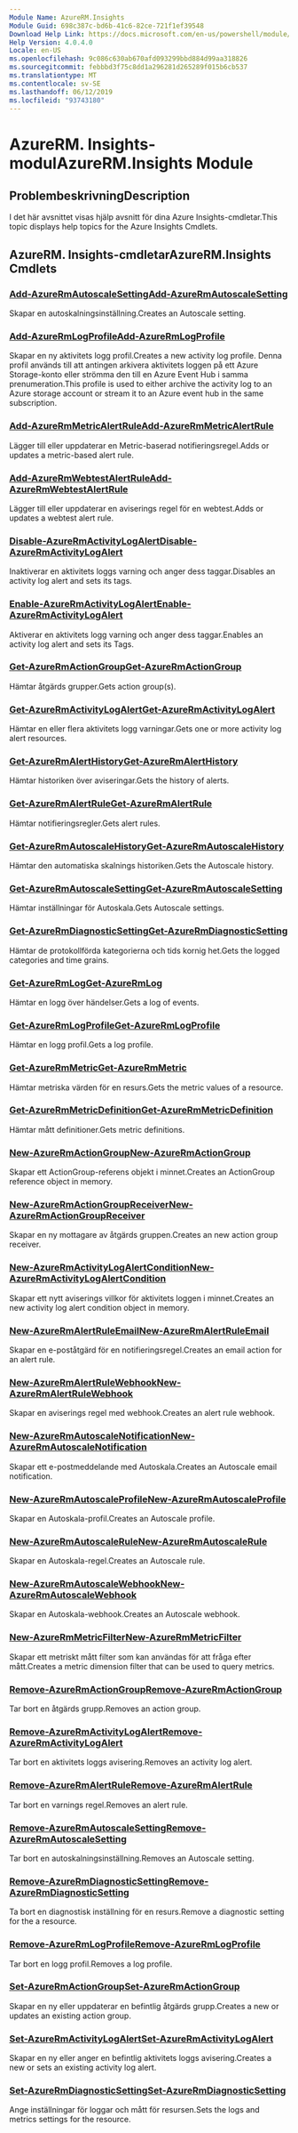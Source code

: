 ```yaml
---
Module Name: AzureRM.Insights
Module Guid: 698c387c-bd6b-41c6-82ce-721f1ef39548
Download Help Link: https://docs.microsoft.com/en-us/powershell/module/azurerm.insights
Help Version: 4.0.4.0
Locale: en-US
ms.openlocfilehash: 9c086c630ab670afd093299bbd884d99aa318826
ms.sourcegitcommit: febbbd3f75c8dd1a296281d265289f015b6cb537
ms.translationtype: MT
ms.contentlocale: sv-SE
ms.lasthandoff: 06/12/2019
ms.locfileid: "93743180"
---
```

# <span data-ttu-id="3e12d-101">AzureRM. Insights-modul</span><span class="sxs-lookup"><span data-stu-id="3e12d-101">AzureRM.Insights Module</span></span>
## <span data-ttu-id="3e12d-102">Problembeskrivning</span><span class="sxs-lookup"><span data-stu-id="3e12d-102">Description</span></span>
<span data-ttu-id="3e12d-103">I det här avsnittet visas hjälp avsnitt för dina Azure Insights-cmdletar.</span><span class="sxs-lookup"><span data-stu-id="3e12d-103">This topic displays help topics for the Azure Insights Cmdlets.</span></span>

## <span data-ttu-id="3e12d-104">AzureRM. Insights-cmdletar</span><span class="sxs-lookup"><span data-stu-id="3e12d-104">AzureRM.Insights Cmdlets</span></span>
### [<span data-ttu-id="3e12d-105">Add-AzureRmAutoscaleSetting</span><span class="sxs-lookup"><span data-stu-id="3e12d-105">Add-AzureRmAutoscaleSetting</span></span>](Add-AzureRmAutoscaleSetting.md)
<span data-ttu-id="3e12d-106">Skapar en autoskalningsinställning.</span><span class="sxs-lookup"><span data-stu-id="3e12d-106">Creates an Autoscale setting.</span></span>

### [<span data-ttu-id="3e12d-107">Add-AzureRmLogProfile</span><span class="sxs-lookup"><span data-stu-id="3e12d-107">Add-AzureRmLogProfile</span></span>](Add-AzureRmLogProfile.md)
<span data-ttu-id="3e12d-108">Skapar en ny aktivitets logg profil.</span><span class="sxs-lookup"><span data-stu-id="3e12d-108">Creates a new activity log profile.</span></span> <span data-ttu-id="3e12d-109">Denna profil används till att antingen arkivera aktivitets loggen på ett Azure Storage-konto eller strömma den till en Azure Event Hub i samma prenumeration.</span><span class="sxs-lookup"><span data-stu-id="3e12d-109">This profile is used to either archive the activity log to an Azure storage account or stream it to an Azure event hub in the same subscription.</span></span> 

### [<span data-ttu-id="3e12d-110">Add-AzureRmMetricAlertRule</span><span class="sxs-lookup"><span data-stu-id="3e12d-110">Add-AzureRmMetricAlertRule</span></span>](Add-AzureRmMetricAlertRule.md)
<span data-ttu-id="3e12d-111">Lägger till eller uppdaterar en Metric-baserad notifieringsregel.</span><span class="sxs-lookup"><span data-stu-id="3e12d-111">Adds or updates a metric-based alert rule.</span></span>

### [<span data-ttu-id="3e12d-112">Add-AzureRmWebtestAlertRule</span><span class="sxs-lookup"><span data-stu-id="3e12d-112">Add-AzureRmWebtestAlertRule</span></span>](Add-AzureRmWebtestAlertRule.md)
<span data-ttu-id="3e12d-113">Lägger till eller uppdaterar en aviserings regel för en webtest.</span><span class="sxs-lookup"><span data-stu-id="3e12d-113">Adds or updates a webtest alert rule.</span></span>

### [<span data-ttu-id="3e12d-114">Disable-AzureRmActivityLogAlert</span><span class="sxs-lookup"><span data-stu-id="3e12d-114">Disable-AzureRmActivityLogAlert</span></span>](Disable-AzureRmActivityLogAlert.md)
<span data-ttu-id="3e12d-115">Inaktiverar en aktivitets loggs varning och anger dess taggar.</span><span class="sxs-lookup"><span data-stu-id="3e12d-115">Disables an activity log alert and sets its tags.</span></span>

### [<span data-ttu-id="3e12d-116">Enable-AzureRmActivityLogAlert</span><span class="sxs-lookup"><span data-stu-id="3e12d-116">Enable-AzureRmActivityLogAlert</span></span>](Enable-AzureRmActivityLogAlert.md)
<span data-ttu-id="3e12d-117">Aktiverar en aktivitets logg varning och anger dess taggar.</span><span class="sxs-lookup"><span data-stu-id="3e12d-117">Enables an activity log alert and sets its Tags.</span></span>

### [<span data-ttu-id="3e12d-118">Get-AzureRmActionGroup</span><span class="sxs-lookup"><span data-stu-id="3e12d-118">Get-AzureRmActionGroup</span></span>](Get-AzureRmActionGroup.md)
<span data-ttu-id="3e12d-119">Hämtar åtgärds grupper.</span><span class="sxs-lookup"><span data-stu-id="3e12d-119">Gets action group(s).</span></span>

### [<span data-ttu-id="3e12d-120">Get-AzureRmActivityLogAlert</span><span class="sxs-lookup"><span data-stu-id="3e12d-120">Get-AzureRmActivityLogAlert</span></span>](Get-AzureRmActivityLogAlert.md)
<span data-ttu-id="3e12d-121">Hämtar en eller flera aktivitets logg varningar.</span><span class="sxs-lookup"><span data-stu-id="3e12d-121">Gets one or more activity log alert resources.</span></span>

### [<span data-ttu-id="3e12d-122">Get-AzureRmAlertHistory</span><span class="sxs-lookup"><span data-stu-id="3e12d-122">Get-AzureRmAlertHistory</span></span>](Get-AzureRmAlertHistory.md)
<span data-ttu-id="3e12d-123">Hämtar historiken över aviseringar.</span><span class="sxs-lookup"><span data-stu-id="3e12d-123">Gets the history of alerts.</span></span>

### [<span data-ttu-id="3e12d-124">Get-AzureRmAlertRule</span><span class="sxs-lookup"><span data-stu-id="3e12d-124">Get-AzureRmAlertRule</span></span>](Get-AzureRmAlertRule.md)
<span data-ttu-id="3e12d-125">Hämtar notifieringsregler.</span><span class="sxs-lookup"><span data-stu-id="3e12d-125">Gets alert rules.</span></span>

### [<span data-ttu-id="3e12d-126">Get-AzureRmAutoscaleHistory</span><span class="sxs-lookup"><span data-stu-id="3e12d-126">Get-AzureRmAutoscaleHistory</span></span>](Get-AzureRmAutoscaleHistory.md)
<span data-ttu-id="3e12d-127">Hämtar den automatiska skalnings historiken.</span><span class="sxs-lookup"><span data-stu-id="3e12d-127">Gets the Autoscale history.</span></span>

### [<span data-ttu-id="3e12d-128">Get-AzureRmAutoscaleSetting</span><span class="sxs-lookup"><span data-stu-id="3e12d-128">Get-AzureRmAutoscaleSetting</span></span>](Get-AzureRmAutoscaleSetting.md)
<span data-ttu-id="3e12d-129">Hämtar inställningar för Autoskala.</span><span class="sxs-lookup"><span data-stu-id="3e12d-129">Gets Autoscale settings.</span></span>

### [<span data-ttu-id="3e12d-130">Get-AzureRmDiagnosticSetting</span><span class="sxs-lookup"><span data-stu-id="3e12d-130">Get-AzureRmDiagnosticSetting</span></span>](Get-AzureRmDiagnosticSetting.md)
<span data-ttu-id="3e12d-131">Hämtar de protokollförda kategorierna och tids kornig het.</span><span class="sxs-lookup"><span data-stu-id="3e12d-131">Gets the logged categories and time grains.</span></span>

### [<span data-ttu-id="3e12d-132">Get-AzureRmLog</span><span class="sxs-lookup"><span data-stu-id="3e12d-132">Get-AzureRmLog</span></span>](Get-AzureRmLog.md)
<span data-ttu-id="3e12d-133">Hämtar en logg över händelser.</span><span class="sxs-lookup"><span data-stu-id="3e12d-133">Gets a log of events.</span></span>

### [<span data-ttu-id="3e12d-134">Get-AzureRmLogProfile</span><span class="sxs-lookup"><span data-stu-id="3e12d-134">Get-AzureRmLogProfile</span></span>](Get-AzureRmLogProfile.md)
<span data-ttu-id="3e12d-135">Hämtar en logg profil.</span><span class="sxs-lookup"><span data-stu-id="3e12d-135">Gets a log profile.</span></span>

### [<span data-ttu-id="3e12d-136">Get-AzureRmMetric</span><span class="sxs-lookup"><span data-stu-id="3e12d-136">Get-AzureRmMetric</span></span>](Get-AzureRmMetric.md)
<span data-ttu-id="3e12d-137">Hämtar metriska värden för en resurs.</span><span class="sxs-lookup"><span data-stu-id="3e12d-137">Gets the metric values of a resource.</span></span>

### [<span data-ttu-id="3e12d-138">Get-AzureRmMetricDefinition</span><span class="sxs-lookup"><span data-stu-id="3e12d-138">Get-AzureRmMetricDefinition</span></span>](Get-AzureRmMetricDefinition.md)
<span data-ttu-id="3e12d-139">Hämtar mått definitioner.</span><span class="sxs-lookup"><span data-stu-id="3e12d-139">Gets metric definitions.</span></span>

### [<span data-ttu-id="3e12d-140">New-AzureRmActionGroup</span><span class="sxs-lookup"><span data-stu-id="3e12d-140">New-AzureRmActionGroup</span></span>](New-AzureRmActionGroup.md)
<span data-ttu-id="3e12d-141">Skapar ett ActionGroup-referens objekt i minnet.</span><span class="sxs-lookup"><span data-stu-id="3e12d-141">Creates an ActionGroup reference object in memory.</span></span>

### [<span data-ttu-id="3e12d-142">New-AzureRmActionGroupReceiver</span><span class="sxs-lookup"><span data-stu-id="3e12d-142">New-AzureRmActionGroupReceiver</span></span>](New-AzureRmActionGroupReceiver.md)
<span data-ttu-id="3e12d-143">Skapar en ny mottagare av åtgärds gruppen.</span><span class="sxs-lookup"><span data-stu-id="3e12d-143">Creates an new action group receiver.</span></span>

### [<span data-ttu-id="3e12d-144">New-AzureRmActivityLogAlertCondition</span><span class="sxs-lookup"><span data-stu-id="3e12d-144">New-AzureRmActivityLogAlertCondition</span></span>](New-AzureRmActivityLogAlertCondition.md)
<span data-ttu-id="3e12d-145">Skapar ett nytt aviserings villkor för aktivitets loggen i minnet.</span><span class="sxs-lookup"><span data-stu-id="3e12d-145">Creates an new activity log alert condition object in memory.</span></span>

### [<span data-ttu-id="3e12d-146">New-AzureRmAlertRuleEmail</span><span class="sxs-lookup"><span data-stu-id="3e12d-146">New-AzureRmAlertRuleEmail</span></span>](New-AzureRmAlertRuleEmail.md)
<span data-ttu-id="3e12d-147">Skapar en e-poståtgärd för en notifieringsregel.</span><span class="sxs-lookup"><span data-stu-id="3e12d-147">Creates an email action for an alert rule.</span></span>

### [<span data-ttu-id="3e12d-148">New-AzureRmAlertRuleWebhook</span><span class="sxs-lookup"><span data-stu-id="3e12d-148">New-AzureRmAlertRuleWebhook</span></span>](New-AzureRmAlertRuleWebhook.md)
<span data-ttu-id="3e12d-149">Skapar en aviserings regel med webhook.</span><span class="sxs-lookup"><span data-stu-id="3e12d-149">Creates an alert rule webhook.</span></span>

### [<span data-ttu-id="3e12d-150">New-AzureRmAutoscaleNotification</span><span class="sxs-lookup"><span data-stu-id="3e12d-150">New-AzureRmAutoscaleNotification</span></span>](New-AzureRmAutoscaleNotification.md)
<span data-ttu-id="3e12d-151">Skapar ett e-postmeddelande med Autoskala.</span><span class="sxs-lookup"><span data-stu-id="3e12d-151">Creates an Autoscale email notification.</span></span>

### [<span data-ttu-id="3e12d-152">New-AzureRmAutoscaleProfile</span><span class="sxs-lookup"><span data-stu-id="3e12d-152">New-AzureRmAutoscaleProfile</span></span>](New-AzureRmAutoscaleProfile.md)
<span data-ttu-id="3e12d-153">Skapar en Autoskala-profil.</span><span class="sxs-lookup"><span data-stu-id="3e12d-153">Creates an Autoscale profile.</span></span>

### [<span data-ttu-id="3e12d-154">New-AzureRmAutoscaleRule</span><span class="sxs-lookup"><span data-stu-id="3e12d-154">New-AzureRmAutoscaleRule</span></span>](New-AzureRmAutoscaleRule.md)
<span data-ttu-id="3e12d-155">Skapar en Autoskala-regel.</span><span class="sxs-lookup"><span data-stu-id="3e12d-155">Creates an Autoscale rule.</span></span>

### [<span data-ttu-id="3e12d-156">New-AzureRmAutoscaleWebhook</span><span class="sxs-lookup"><span data-stu-id="3e12d-156">New-AzureRmAutoscaleWebhook</span></span>](New-AzureRmAutoscaleWebhook.md)
<span data-ttu-id="3e12d-157">Skapar en Autoskala-webhook.</span><span class="sxs-lookup"><span data-stu-id="3e12d-157">Creates an Autoscale webhook.</span></span>

### [<span data-ttu-id="3e12d-158">New-AzureRmMetricFilter</span><span class="sxs-lookup"><span data-stu-id="3e12d-158">New-AzureRmMetricFilter</span></span>](New-AzureRmMetricFilter.md)
<span data-ttu-id="3e12d-159">Skapar ett metriskt mått filter som kan användas för att fråga efter mått.</span><span class="sxs-lookup"><span data-stu-id="3e12d-159">Creates a metric dimension filter that can be used to query metrics.</span></span>

### [<span data-ttu-id="3e12d-160">Remove-AzureRmActionGroup</span><span class="sxs-lookup"><span data-stu-id="3e12d-160">Remove-AzureRmActionGroup</span></span>](Remove-AzureRmActionGroup.md)
<span data-ttu-id="3e12d-161">Tar bort en åtgärds grupp.</span><span class="sxs-lookup"><span data-stu-id="3e12d-161">Removes an action group.</span></span>

### [<span data-ttu-id="3e12d-162">Remove-AzureRmActivityLogAlert</span><span class="sxs-lookup"><span data-stu-id="3e12d-162">Remove-AzureRmActivityLogAlert</span></span>](Remove-AzureRmActivityLogAlert.md)
<span data-ttu-id="3e12d-163">Tar bort en aktivitets loggs avisering.</span><span class="sxs-lookup"><span data-stu-id="3e12d-163">Removes an activity log alert.</span></span>

### [<span data-ttu-id="3e12d-164">Remove-AzureRmAlertRule</span><span class="sxs-lookup"><span data-stu-id="3e12d-164">Remove-AzureRmAlertRule</span></span>](Remove-AzureRmAlertRule.md)
<span data-ttu-id="3e12d-165">Tar bort en varnings regel.</span><span class="sxs-lookup"><span data-stu-id="3e12d-165">Removes an alert rule.</span></span>

### [<span data-ttu-id="3e12d-166">Remove-AzureRmAutoscaleSetting</span><span class="sxs-lookup"><span data-stu-id="3e12d-166">Remove-AzureRmAutoscaleSetting</span></span>](Remove-AzureRmAutoscaleSetting.md)
<span data-ttu-id="3e12d-167">Tar bort en autoskalningsinställning.</span><span class="sxs-lookup"><span data-stu-id="3e12d-167">Removes an Autoscale setting.</span></span>

### [<span data-ttu-id="3e12d-168">Remove-AzureRmDiagnosticSetting</span><span class="sxs-lookup"><span data-stu-id="3e12d-168">Remove-AzureRmDiagnosticSetting</span></span>](Remove-AzureRmDiagnosticSetting.md)
<span data-ttu-id="3e12d-169">Ta bort en diagnostisk inställning för en resurs.</span><span class="sxs-lookup"><span data-stu-id="3e12d-169">Remove a diagnostic setting for the a resource.</span></span>

### [<span data-ttu-id="3e12d-170">Remove-AzureRmLogProfile</span><span class="sxs-lookup"><span data-stu-id="3e12d-170">Remove-AzureRmLogProfile</span></span>](Remove-AzureRmLogProfile.md)
<span data-ttu-id="3e12d-171">Tar bort en logg profil.</span><span class="sxs-lookup"><span data-stu-id="3e12d-171">Removes a log profile.</span></span>

### [<span data-ttu-id="3e12d-172">Set-AzureRmActionGroup</span><span class="sxs-lookup"><span data-stu-id="3e12d-172">Set-AzureRmActionGroup</span></span>](Set-AzureRmActionGroup.md)
<span data-ttu-id="3e12d-173">Skapar en ny eller uppdaterar en befintlig åtgärds grupp.</span><span class="sxs-lookup"><span data-stu-id="3e12d-173">Creates a new or updates an existing action group.</span></span>

### [<span data-ttu-id="3e12d-174">Set-AzureRmActivityLogAlert</span><span class="sxs-lookup"><span data-stu-id="3e12d-174">Set-AzureRmActivityLogAlert</span></span>](Set-AzureRmActivityLogAlert.md)
<span data-ttu-id="3e12d-175">Skapar en ny eller anger en befintlig aktivitets loggs avisering.</span><span class="sxs-lookup"><span data-stu-id="3e12d-175">Creates a new or sets an existing activity log alert.</span></span>

### [<span data-ttu-id="3e12d-176">Set-AzureRmDiagnosticSetting</span><span class="sxs-lookup"><span data-stu-id="3e12d-176">Set-AzureRmDiagnosticSetting</span></span>](Set-AzureRmDiagnosticSetting.md)
<span data-ttu-id="3e12d-177">Ange inställningar för loggar och mått för resursen.</span><span class="sxs-lookup"><span data-stu-id="3e12d-177">Sets the logs and metrics settings for the resource.</span></span>

